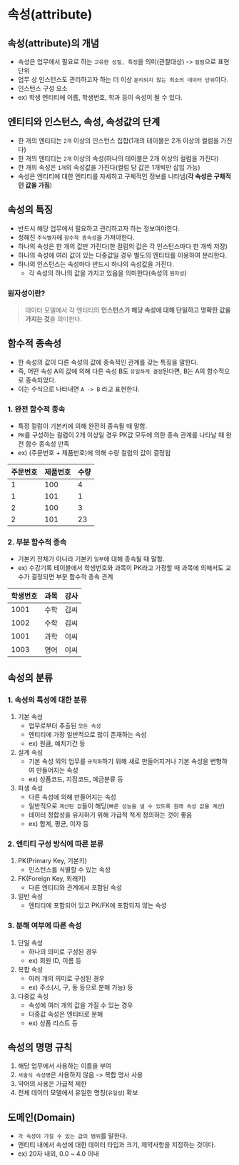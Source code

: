 # 속성(attribute)

## 속성(attribute)의 개념
- 속성은 업무에서 필요로 하는 `고유한 성질, 특징`을 의미(관찰대상) -> `컬럼`으로 표현 단위
- 업무 상 인스턴스도 관리하고자 하는 더 이상 `분리되지 않는 최소의 데이터 단위`이다.
- 인스턴스 구성 요소
- ex) 학생 엔티티에 이름, 학생번호, 학과 등이 속성이 될 수 있다.

<p>

##  엔티티와 인스턴스, 속성, 속성값의 단계
- 한 개의 엔티티는 `2개` 이상의 인스턴스 집합(1개의 테이블은 2개 이상의 컬럼을 가진다)
- 한 개의 엔티티는 `2개` 이상의 속성(하나의 테이블은 2개 이상의 컬럼을 가진다)
- 한 개의 속성은 `1개`의 속성값을 가진다(컬럼 당 값은 1개씩만 삽입 가능)
- 속성은 엔티티에 대한 엔티티를 자세하고 구체적인 정보를 나타냄(**각 속성은 구체적인 값을 가짐**)

</p>

<p>

## 속성의 특징
- 반드시 해당 업무에서 필요하고 관리하고자 하는 정보여야한다.
- 정해진 `주식별자`에 `함수적 종속성`을 가져야한다.
- 하나의 속성은 한 개의 값만 가진다(한 컬럼의 값은 각 인스턴스마다 한 개씩 저장)
- 하나의 속성에 여러 값이 있는 다중값일 경우 별도의 엔티티를 이용하여 분리한다.
- 하나의 인스턴스는 속성마다 반드시 하나의 속성값을 가진다.
  - 각 속성의 하나의 값을 가지고 있음을 의미한다(속성의 `원자성`)

### 원자성이란?
> 데이터 모델에서 각 엔티티의 **인스턴스가 해당 속성에 대해 단일하고 명확한 값을 가지는 것**을 의미한다.

</p>

<p>

## 함수적 종속성
- 한 속성의 값이 다른 속성의 값에 종속적인 관계를 갖는 특징을 말한다.
- 즉, 어떤 속성 A의 값에 의해 다른 속성 B도 `유일하게 결정`된다면, B는 A의 함수적으로 종속되었다.
- 이는 수식으로 나타내면 `A -> B` 라고 표현한다.

### 1. 완전 함수적 종속
- 특정 컬럼이 기본키에 의해 완전히 종속될 때 말함.
- `PK`를 구성하는 컬럼이 2개 이상일 경우 PK값 모두에 의한 종속 관계를 나타날 때 완전 함수 종속성 만족
- ex) (주문번호 + 제품번호)에 의해 수량 컬럼의 값이 결정됨

| 주문번호 | 제품번호 | 수량 |
|------|------|----|
| 1    | 100  | 4  |
| 1    | 101  | 1  |
| 2    | 100  | 3  |
| 2    | 101  | 23 |

### 2. 부분 함수적 종속
- 기본키 전체가 아니라 기본키 `일부`에 대해 종속될 때 말함.
- ex) 수강기록 테이블에서 학생번호와 과목이 PK라고 가정할 때 과목에 의해서도 교수가 결정되면 부분 함수적 종속 관계

| 학생번호 | 과목 | 강사 |
|------|----|----|
| 1001 | 수학 | 김씨 |
| 1002 | 수학 | 김씨 |
| 1001 | 과학 | 이씨 |
| 1003 | 영어 | 이씨 |

</p>

<p>

## 속성의 분류

### 1. 속성의 특성에 대한 분류
1. 기본 속성
   - 업무로부터 추출된 `모든 속성`
   - 엔티티에 가장 일반적으로 많이 존재하는 속성
   - ex) 원큼, 예치기간 등
2. 설계 속성
   - 기본 속성 외의 업무를 `규칙화`하기 위해 새로 만들어지거나 기본 속성을 변형하여 만들어지는 속성
   - ex) 상품코드, 지점코드, 예금분류 등
3. 파생 속성
   - 다른 속성에 의해 만들어지는 속성
   - 일반적으로 `계산된 값`들이 해당(`빠른 성능을 낼 수 있도록 원래 속성 값을 계산`)
   - 데이터 정합성을 유지하기 위해 가급적 적게 정의하는 것이 좋음
   - ex) 합계, 평균, 이자 등

### 2. 엔티티 구성 방식에 따른 분류
1. PK(Primary Key, 기본키)
   - 인스턴스를 식별할 수 있는 속성
2. FK(Foreign Key, 외래키)
   - 다른 엔티티와 관계에서 포함된 속성
3. 일반 속성
   - 엔티티에 포함되어 있고 PK/FK에 포함되지 않는 속성

### 3. 분해 여부에 따른 속성
1. 단일 속성
   - 하나의 의미로 구성된 경우
   - ex) 회원 ID, 이름 등
2. 복합 속성
   - 여러 개의 의미로 구성된 경우
   - ex) 주소(시, 구, 동 등으로 분해 가능) 등
3. 다중값 속성
   - 속성에 여러 개의 값을 가질 수 있는 경우
   - 다중값 속성은 엔티티로 분해
   - ex) 상품 리스트 등
</p>

<p>

## 속성의 명명 규칙
1. 해당 업무에서 사용하는 이름을 부여
2. `서술식 속성명`은 사용하지 않음 -> 복합 명사 사용
3. 약어의 사용은 가급적 제한
4. 전체 데이터 모델에서 유일한 명칭(`유일성`) 확보


</p>

<p>

## 도메인(Domain)
- `각 속성이 가질 수 있는 값의 범위`를 말한다.
- 엔티티 내에서 속성에 대한 데이터 타입과 크기, 제약사항을 지정하는 것이다.
- ex) 20자 내외, 0.0 ~ 4.0 이내

</p>


